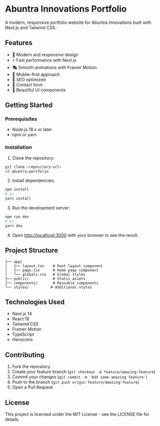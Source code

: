 # Abuntra Innovations Portfolio

A modern, responsive portfolio website for Abuntra Innovations built with Next.js and Tailwind CSS.

## Features

- 🎨 Modern and responsive design
- ⚡ Fast performance with Next.js
- 🎭 Smooth animations with Framer Motion
- 📱 Mobile-first approach
- 🎯 SEO optimized
- 📝 Contact form
- 🎨 Beautiful UI components

## Getting Started

### Prerequisites

- Node.js 18.x or later
- npm or yarn

### Installation

1. Clone the repository:
```bash
git clone <repository-url>
cd abuntra-portfolio
```

2. Install dependencies:
```bash
npm install
# or
yarn install
```

3. Run the development server:
```bash
npm run dev
# or
yarn dev
```

4. Open [http://localhost:3000](http://localhost:3000) with your browser to see the result.

## Project Structure

```
├── app/
│   ├── layout.tsx    # Root layout component
│   ├── page.tsx      # Home page component
│   └── globals.css   # Global styles
├── public/           # Static assets
├── components/       # Reusable components
└── styles/          # Additional styles
```

## Technologies Used

- Next.js 14
- React 18
- Tailwind CSS
- Framer Motion
- TypeScript
- Heroicons

## Contributing

1. Fork the repository
2. Create your feature branch (`git checkout -b feature/amazing-feature`)
3. Commit your changes (`git commit -m 'Add some amazing feature'`)
4. Push to the branch (`git push origin feature/amazing-feature`)
5. Open a Pull Request

## License

This project is licensed under the MIT License - see the LICENSE file for details. 
